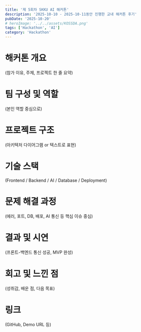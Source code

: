 ```yaml
---
title: '제 5회차 SKKU AI 해커톤'
description: '2025-10-10 - 2025-10-11동안 진행한 교내 해커톤 후기'
pubDate: '2025-10-20'
# heroImage: '../../assets/KOSSDA.png'
tags: ['Hackathon', 'AI']
category: 'Hackathon'
---
```


# 해커톤 개요
(참가 이유, 주제, 프로젝트 한 줄 요약)

# 팀 구성 및 역할
(본인 역할 중심으로)

# 프로젝트 구조
(아키텍처 다이어그램 or 텍스트로 표현)

# 기술 스택
(Frontend / Backend / AI / Database / Deployment)

# 문제 해결 과정
(에러, 포트, DB, 배포, AI 통신 등 핵심 이슈 중심)

# 결과 및 시연
(프론트-백엔드 통신 성공, MVP 완성)

# 회고 및 느낀 점
(성취감, 배운 점, 다음 목표)

# 링크
(GitHub, Demo URL 등)